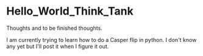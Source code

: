 # Hello_World_Think_Tank
Thoughts and to be finished thoughts.

I am currently trying to learn how to do a Casper flip in python. I don't know any yet but I'll post it when I figure it out.

